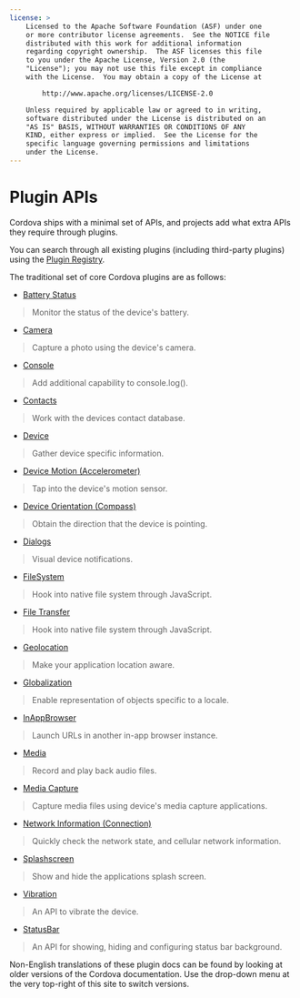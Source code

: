 ```yaml
---
license: >
    Licensed to the Apache Software Foundation (ASF) under one
    or more contributor license agreements.  See the NOTICE file
    distributed with this work for additional information
    regarding copyright ownership.  The ASF licenses this file
    to you under the Apache License, Version 2.0 (the
    "License"); you may not use this file except in compliance
    with the License.  You may obtain a copy of the License at

        http://www.apache.org/licenses/LICENSE-2.0

    Unless required by applicable law or agreed to in writing,
    software distributed under the License is distributed on an
    "AS IS" BASIS, WITHOUT WARRANTIES OR CONDITIONS OF ANY
    KIND, either express or implied.  See the License for the
    specific language governing permissions and limitations
    under the License.
---
```


# Plugin APIs

Cordova ships with a minimal set of APIs, and projects add what extra APIs they require through plugins.

You can search through all existing plugins (including third-party plugins) using the [Plugin Registry](http://plugins.cordova.io/).

The traditional set of core Cordova plugins are as follows:

- [Battery Status](http://plugins.cordova.io/#/package/org.apache.cordova.battery-status)
> Monitor the status of the device's battery.

- [Camera](http://plugins.cordova.io/#/package/org.apache.cordova.camera)
> Capture a photo using the device's camera.

- [Console](http://plugins.cordova.io/#/package/org.apache.cordova.console)
> Add additional capability to console.log().

- [Contacts](http://plugins.cordova.io/#/package/org.apache.cordova.contacts)
> Work with the devices contact database.

- [Device](http://plugins.cordova.io/#/package/org.apache.cordova.device)
> Gather device specific information.

- [Device Motion (Accelerometer)](http://plugins.cordova.io/#/package/org.apache.cordova.device-motion)
> Tap into the device's motion sensor.

- [Device Orientation (Compass)](http://plugins.cordova.io/#/package/org.apache.cordova.device-orientation)
> Obtain the direction that the device is pointing.

- [Dialogs](http://plugins.cordova.io/#/package/org.apache.cordova.dialogs)
> Visual device notifications.

- [FileSystem](http://plugins.cordova.io/#/package/org.apache.cordova.file)
> Hook into native file system through JavaScript.

- [File Transfer](http://plugins.cordova.io/#/package/org.apache.cordova.file-transfer)
> Hook into native file system through JavaScript.

- [Geolocation](http://plugins.cordova.io/#/package/org.apache.cordova.geolocation)
> Make your application location aware.

- [Globalization](http://plugins.cordova.io/#/package/org.apache.cordova.globalization)
> Enable representation of objects specific to a locale.

- [InAppBrowser](http://plugins.cordova.io/#/package/org.apache.cordova.inappbrowser)
> Launch URLs in another in-app browser instance.

- [Media](http://plugins.cordova.io/#/package/org.apache.cordova.media)
> Record and play back audio files.

- [Media Capture](http://plugins.cordova.io/#/package/org.apache.cordova.media-capture)
> Capture media files using device's media capture applications.

- [Network Information (Connection)](http://plugins.cordova.io/#/package/org.apache.cordova.network-information)
> Quickly check the network state, and cellular network information.

- [Splashscreen](http://plugins.cordova.io/#/package/org.apache.cordova.splashscreen)
> Show and hide the applications splash screen.

- [Vibration](http://plugins.cordova.io/#/package/org.apache.cordova.vibration)
> An API to vibrate the device.

- [StatusBar](https://github.com/apache/cordova-plugin-statusbar/blob/master/doc/index.md)
> An API for showing, hiding and configuring status bar background.

Non-English translations of these plugin docs can be found by looking at older versions of the Cordova documentation.
Use the drop-down menu at the very top-right of this site to switch versions.

